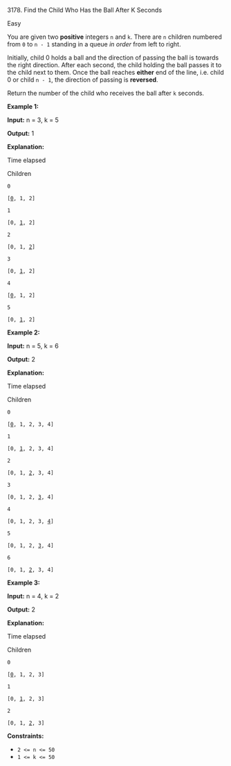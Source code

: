 3178\. Find the Child Who Has the Ball After K Seconds

Easy

You are given two **positive** integers `n` and `k`. There are `n` children numbered from `0` to `n - 1` standing in a queue _in order_ from left to right.

Initially, child 0 holds a ball and the direction of passing the ball is towards the right direction. After each second, the child holding the ball passes it to the child next to them. Once the ball reaches **either** end of the line, i.e. child 0 or child `n - 1`, the direction of passing is **reversed**.

Return the number of the child who receives the ball after `k` seconds.

**Example 1:**

**Input:** n = 3, k = 5

**Output:** 1

**Explanation:**

Time elapsed

Children

`0`

<code>[<ins>0</ins>, 1, 2]</code>

`1`

<code>[0, <ins>1</ins>, 2]</code>

`2`

<code>[0, 1, <ins>2</ins>]</code>

`3`

<code>[0, <ins>1</ins>, 2]</code>

`4`

<code>[<ins>0</ins>, 1, 2]</code>

`5`

<code>[0, <ins>1</ins>, 2]</code>

**Example 2:**

**Input:** n = 5, k = 6

**Output:** 2

**Explanation:**

Time elapsed

Children

`0`

<code>[<ins>0</ins>, 1, 2, 3, 4]</code>

`1`

<code>[0, <ins>1</ins>, 2, 3, 4]</code>

`2`

<code>[0, 1, <ins>2</ins>, 3, 4]</code>

`3`

<code>[0, 1, 2, <ins>3</ins>, 4]</code>

`4`

<code>[0, 1, 2, 3, <ins>4</ins>]</code>

`5`

<code>[0, 1, 2, <ins>3</ins>, 4]</code>

`6`

<code>[0, 1, <ins>2</ins>, 3, 4]</code>

**Example 3:**

**Input:** n = 4, k = 2

**Output:** 2

**Explanation:**

Time elapsed

Children

`0`

<code>[<ins>0</ins>, 1, 2, 3]</code>

`1`

<code>[0, <ins>1</ins>, 2, 3]</code>

`2`

<code>[0, 1, <ins>2</ins>, 3]</code>

**Constraints:**

*   `2 <= n <= 50`
*   `1 <= k <= 50`